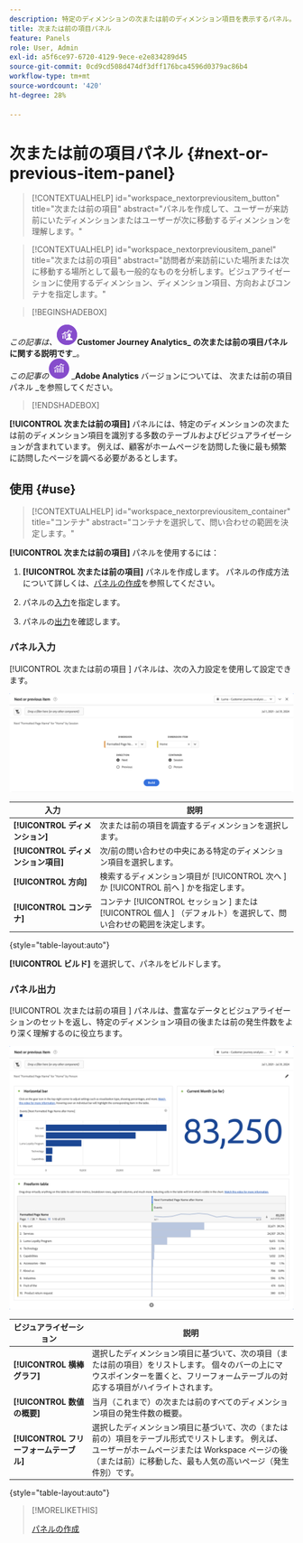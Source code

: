 ```yaml
---
description: 特定のディメンションの次または前のディメンション項目を表示するパネル。
title: 次または前の項目パネル
feature: Panels
role: User, Admin
exl-id: a5f6ce97-6720-4129-9ece-e2e834289d45
source-git-commit: 0cd9cd508d474df3dff176bca4596d0379ac86b4
workflow-type: tm+mt
source-wordcount: '420'
ht-degree: 28%

---
```


# 次または前の項目パネル {#next-or-previous-item-panel}

<!-- markdownlint-disable MD034 -->

>[!CONTEXTUALHELP]
>id="workspace_nextorpreviousitem_button"
>title="次または前の項目"
>abstract="パネルを作成して、ユーザーが来訪前にいたディメンションまたはユーザーが次に移動するディメンションを理解します。"

>[!CONTEXTUALHELP]
>id="workspace_nextorpreviousitem_panel"
>title="次または前の項目"
>abstract="訪問者が来訪前にいた場所または次に移動する場所として最も一般的なものを分析します。ビジュアライゼーションに使用するディメンション、ディメンション項目、方向およびコンテナを指定します。"



<!-- markdownlint-enable MD034 -->

>[!BEGINSHADEBOX]

_この記事は、![CustomerJourneyAnalytics](/help/assets/icons/CustomerJourneyAnalytics.svg)_**Customer Journey Analytics_ の次または前の項目パネルに関する説明です**_。<br/>_この記事の_![AdobeAnalytics](/help/assets/icons/AdobeAnalytics.svg) _**Adobe Analytics** バージョンについては、[](https://experienceleague.adobe.com/en/docs/analytics/analyze/analysis-workspace/panels/next-previous) 次または前の項目パネル _を参照してください。

>[!ENDSHADEBOX]

**[!UICONTROL 次または前の項目]** パネルには、特定のディメンションの次または前のディメンション項目を識別する多数のテーブルおよびビジュアライゼーションが含まれています。 例えば、顧客がホームページを訪問した後に最も頻繁に訪問したページを調べる必要があるとします。

## 使用 {#use}

>[!CONTEXTUALHELP]
>id="workspace_nextorpreviousitem_container"
>title="コンテナ"
>abstract="コンテナを選択して、問い合わせの範囲を決定します。"

**[!UICONTROL 次または前の項目]** パネルを使用するには：

1. **[!UICONTROL 次または前の項目]** パネルを作成します。 パネルの作成方法について詳しくは、[パネルの作成](panels.md#create-a-panel)を参照してください。

1. パネルの[入力](#panel-input)を指定します。

1. パネルの[出力](#panel-output)を確認します。

### パネル入力

[!UICONTROL  次または前の項目 ] パネルは、次の入力設定を使用して設定できます。

![ 次または前の項目パネル ](assets/next-or-previous-item.png)

| 入力 | 説明 |
| --- | --- |
| **[!UICONTROL ディメンション]** | 次または前の項目を調査するディメンションを選択します。 |
| **[!UICONTROL ディメンション項目]** | 次/前の問い合わせの中央にある特定のディメンション項目を選択します。 |
| **[!UICONTROL 方向]** | 検索するディメンション項目が [!UICONTROL  次へ ] か [!UICONTROL  前へ ] かを指定します。 |
| **[!UICONTROL コンテナ]** | コンテナ [!UICONTROL  セッション ] または [!UICONTROL  個人 ] （デフォルト）を選択して、問い合わせの範囲を決定します。 |

{style="table-layout:auto"}

**[!UICONTROL ビルド]** を選択して、パネルをビルドします。

### パネル出力

[!UICONTROL  次または前の項目 ] パネルは、豊富なデータとビジュアライゼーションのセットを返し、特定のディメンション項目の後または前の発生件数をより深く理解するのに役立ちます。


![ 次/前のパネル出力 ](assets/next-or-previous-item-output.png)


| ビジュアライゼーション | 説明 |
| --- | --- |
| **[!UICONTROL 横棒グラフ]** | 選択したディメンション項目に基づいて、次の項目（または前の項目）をリストします。 個々のバーの上にマウスポインターを置くと、フリーフォームテーブルの対応する項目がハイライトされます。 |
| **[!UICONTROL 数値の概要]** | 当月（これまで）の次または前のすべてのディメンション項目の発生件数の概要。 |
| **[!UICONTROL フリーフォームテーブル]** | 選択したディメンション項目に基づいて、次の（または前の）項目をテーブル形式でリストします。 例えば、ユーザーがホームページまたは Workspace ページの後（または前）に移動した、最も人気の高いページ（発生件別）です。 |

{style="table-layout:auto"}


>[!MORELIKETHIS]
>
>[パネルの作成](/help/analysis-workspace/c-panels/panels.md#create-a-panel)
>
